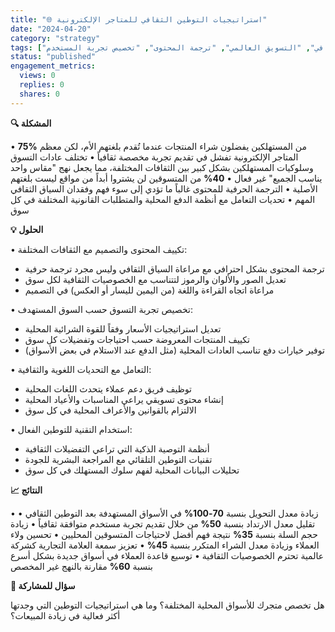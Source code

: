 ```yaml
---
title: "🌐 استراتيجيات التوطين الثقافي للمتاجر الإلكترونية"
date: "2024-04-20"
category: "strategy"
tags: ["التوطين الثقافي", "التسويق العالمي", "ترجمة المحتوى", "تخصيص تجربة المستخدم"]
status: "published"
engagement_metrics:
  views: 0
  replies: 0
  shares: 0
---
```


**🔍 المشكلة**

• **75%** من المستهلكين يفضلون شراء المنتجات عندما تُقدم بلغتهم الأم، لكن معظم المتاجر الإلكترونية تفشل في تقديم تجربة مخصصة ثقافياً
• تختلف عادات التسوق وسلوكيات المستهلكين بشكل كبير بين الثقافات المختلفة، مما يجعل نهج "مقاس واحد يناسب الجميع" غير فعال
• **40%** من المتسوقين لن يشتروا أبداً من مواقع ليست بلغتهم الأصلية
• الترجمة الحرفية للمحتوى غالباً ما تؤدي إلى سوء فهم وفقدان السياق الثقافي المهم
• تحديات التعامل مع أنظمة الدفع المحلية والمتطلبات القانونية المختلفة في كل سوق

**💡 الحلول**

• تكييف المحتوى والتصميم مع الثقافات المختلفة:
  - ترجمة المحتوى بشكل احترافي مع مراعاة السياق الثقافي وليس مجرد ترجمة حرفية
  - تعديل الصور والألوان والرموز لتتناسب مع الخصوصيات الثقافية لكل سوق
  - مراعاة اتجاه القراءة واللغة (من اليمين لليسار أو العكس) في التصميم

• تخصيص تجربة التسوق حسب السوق المستهدف:
  - تعديل استراتيجيات الأسعار وفقاً للقوة الشرائية المحلية
  - تكييف المنتجات المعروضة حسب احتياجات وتفضيلات كل سوق
  - توفير خيارات دفع تناسب العادات المحلية (مثل الدفع عند الاستلام في بعض الأسواق)

• التعامل مع التحديات اللغوية والثقافية:
  - توظيف فريق دعم عملاء يتحدث اللغات المحلية
  - إنشاء محتوى تسويقي يراعي المناسبات والأعياد المحلية
  - الالتزام بالقوانين والأعراف المحلية في كل سوق

• استخدام التقنية للتوطين الفعال:
  - أنظمة التوصية الذكية التي تراعي التفضيلات الثقافية
  - تقنيات التوطين التلقائي مع المراجعة البشرية للجودة
  - تحليلات البيانات المحلية لفهم سلوك المستهلك في كل سوق

**📈 النتائج**

• زيادة معدل التحويل بنسبة **70-100%** في الأسواق المستهدفة بعد التوطين الثقافي
• تقليل معدل الارتداد بنسبة **50%** من خلال تقديم تجربة مستخدم متوافقة ثقافياً
• زيادة حجم السلة بنسبة **35%** نتيجة فهم أفضل لاحتياجات المتسوقين المحليين
• تحسين ولاء العملاء وزيادة معدل الشراء المتكرر بنسبة **45%**
• تعزيز سمعة العلامة التجارية كشركة عالمية تحترم الخصوصيات الثقافية
• توسيع قاعدة العملاء في أسواق جديدة بشكل أسرع بنسبة **60%** مقارنة بالنهج غير المخصص

**💭 سؤال للمشاركة**

هل تخصص متجرك للأسواق المحلية المختلفة؟ وما هي استراتيجيات التوطين التي وجدتها أكثر فعالية في زيادة المبيعات؟
